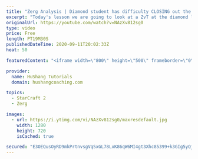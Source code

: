 ```yaml
---
title: "Zerg Analysis | Diamond student has difficulty CLOSING out the MATCH [Starcraft 2]"
excerpt: "Today's lesson we are going to look at a ZvT at the diamond level focusing on the Zerg Analysis. The zerg manages to get into a very strong position but has difficulty closing it out. Let's learn how we can approach this scenario better!  Zerg Analysis | Diamond student has difficulty CLOSING out the"
originalUrl: https://youtube.com/watch?v=NAzXv812sg0
type: video
price: Free
length: PT19M30S
publishedDateTime: 2020-09-11T20:02:33Z
heat: 50

featuredContent: "<iframe width=\"800\" height=\"500\" frameborder=\"0\" src=\"https://www.youtube.com/embed/NAzXv812sg0\" allow=\"accelerometer; autoplay; encrypted-media; gyroscope; picture-in-picture\" allowfullscreen></iframe>"

provider:
  name: HuShang Tutorials
  domain: hushangcoaching.com

topics:
  - StarCraft 2
  - Zerg

images:
  - url: https://i.ytimg.com/vi/NAzXv812sg0/maxresdefault.jpg
    width: 1280
    height: 720
    isCached: true

secured: "E3OEQusOyRD9mkPrtnvsgVqSxGL78LxK86qW6MI4gt3Xhc85399+k3GIg5yQj0JSok4AFciLSKXzeay/qpB/j1wINr9/gDdY+0Ij1yveYaVHu3qwDGOwqWcNmfw3YgTcopVRvEiy+r1xnoUJ3xEQcJ+hwllQTvwi4uTV7ko8v53rPC+8tpX5NnpEJzVxJurOCUj0TCCoJJIDzJ8JgMq/QxdNO8zQtggXe3J6P9I4LLQVTCKHCyAVegYK8tG3AbSDWmO0cBhDkfi4euDZSygDMgRtEoIo6NMBzMk3nI3BBiSiTnHxc2iNDoeWcezWN6BO4tQtU+bbALTbNQ/23Holg4+x8W33X+YQXNe6dLgYoa0L7wju7Eb+XA07tRUhBU/cah8Ih2S5VbMUtzDFINLvofw/q23eFD0WZ0r+nQYWOns=;v5UF1z89q1F+xOXBQRLHbA=="
---
```


